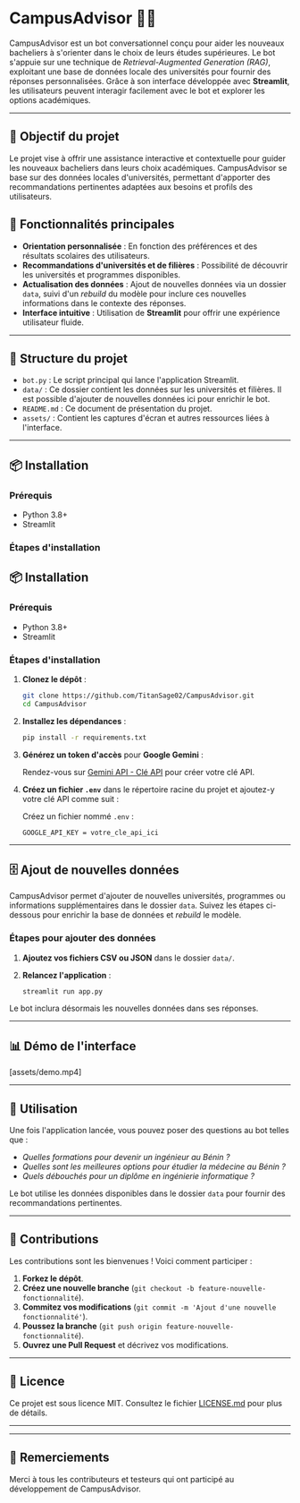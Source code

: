 # CampusAdvisor 🏫💬

CampusAdvisor est un bot conversationnel conçu pour aider les nouveaux bacheliers à s'orienter dans le choix de leurs études supérieures. Le bot s'appuie sur une technique de *Retrieval-Augmented Generation (RAG)*, exploitant une base de données locale des universités pour fournir des réponses personnalisées. Grâce à son interface développée avec **Streamlit**, les utilisateurs peuvent interagir facilement avec le bot et explorer les options académiques.

---

## 🎯 Objectif du projet

Le projet vise à offrir une assistance interactive et contextuelle pour guider les nouveaux bacheliers dans leurs choix académiques. CampusAdvisor se base sur des données locales d'universités, permettant d'apporter des recommandations pertinentes adaptées aux besoins et profils des utilisateurs.

## 🚀 Fonctionnalités principales

- **Orientation personnalisée** : En fonction des préférences et des résultats scolaires des utilisateurs.
- **Recommandations d'universités et de filières** : Possibilité de découvrir les universités et programmes disponibles.
- **Actualisation des données** : Ajout de nouvelles données via un dossier `data`, suivi d'un *rebuild* du modèle pour inclure ces nouvelles informations dans le contexte des réponses.
- **Interface intuitive** : Utilisation de **Streamlit** pour offrir une expérience utilisateur fluide.

---

## 📂 Structure du projet

- `bot.py` : Le script principal qui lance l'application Streamlit.
- `data/` : Ce dossier contient les données sur les universités et filières. Il est possible d'ajouter de nouvelles données ici pour enrichir le bot.
- `README.md` : Ce document de présentation du projet.
- `assets/` : Contient les captures d'écran et autres ressources liées à l'interface.

---

## 📦 Installation

### Prérequis

- Python 3.8+
- Streamlit

### Étapes d'installation

## 📦 Installation

### Prérequis

- Python 3.8+
- Streamlit

### Étapes d'installation

1. **Clonez le dépôt** :
    ```bash
    git clone https://github.com/TitanSage02/CampusAdvisor.git
    cd CampusAdvisor
    ```

2. **Installez les dépendances** :
    ```bash
    pip install -r requirements.txt
    ```

3. **Générez un token d'accès** pour **Google Gemini** :
   
   Rendez-vous sur [Gemini API - Clé API](https://ai.google.dev/gemini-api/docs/api-key) pour créer votre clé API.

4. **Créez un fichier `.env`** dans le répertoire racine du projet et ajoutez-y votre clé API comme suit :
   
   Créez un fichier nommé `.env` :
   ```bash
   GOOGLE_API_KEY = votre_cle_api_ici
   ```
---

## 🗄️ Ajout de nouvelles données

CampusAdvisor permet d'ajouter de nouvelles universités, programmes ou informations supplémentaires dans le dossier `data`. Suivez les étapes ci-dessous pour enrichir la base de données et *rebuild* le modèle.

### Étapes pour ajouter des données

1. **Ajoutez vos fichiers CSV ou JSON** dans le dossier `data/`.

2. **Relancez l'application** :
    ```bash
    streamlit run app.py
    ```

Le bot inclura désormais les nouvelles données dans ses réponses.

---

## 📊 Démo de l'interface

[assets/demo.mp4]

---

## 🤖 Utilisation

Une fois l'application lancée, vous pouvez poser des questions au bot telles que :

- *Quelles formations pour devenir un ingénieur au Bénin ?*
- *Quelles sont les meilleures options pour étudier la médecine au Bénin ?*
- *Quels débouchés pour un diplôme en ingénierie informatique ?*

Le bot utilise les données disponibles dans le dossier `data` pour fournir des recommandations pertinentes.

---

## 👥 Contributions

Les contributions sont les bienvenues ! Voici comment participer :

1. **Forkez le dépôt**.
2. **Créez une nouvelle branche** (`git checkout -b feature-nouvelle-fonctionnalité`).
3. **Commitez vos modifications** (`git commit -m 'Ajout d'une nouvelle fonctionnalité'`).
4. **Poussez la branche** (`git push origin feature-nouvelle-fonctionnalité`).
5. **Ouvrez une Pull Request** et décrivez vos modifications.

---

## 📄 Licence

Ce projet est sous licence MIT. Consultez le fichier [LICENSE.md](LICENSE.md) pour plus de détails.

---


---

## 🙌 Remerciements

Merci à tous les contributeurs et testeurs qui ont participé au développement de CampusAdvisor.
